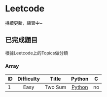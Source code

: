 # Leetcode

持續更新，練習中~

## 已完成題目

根據Leetcode上的Topics做分類

### Array
| ID   | Difficulty |                  Title                   |                  Python                  |                   C                    |                 
| ---- | :--------: | :--------------------------------------: | :--------------------------------------: | :--------------------------------------: | 
| 1   |    Easy    | Two Sum| [Python](https://github.com/Jack-Cherish/LeetCode/blob/master/Array/Easy/1.Two%20Sum.md "悬停显示") | no |
